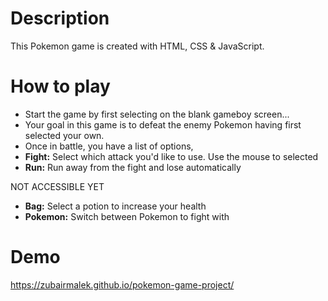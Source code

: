 
# Description
This Pokemon game is created with HTML, CSS & JavaScript.

# How to play
* Start the game by first selecting on the blank gameboy screen...
* Your goal in this game is to defeat the enemy Pokemon having first selected your own.
* Once in battle, you have a list of options,
* **Fight:** Select which attack you'd like to use. Use the mouse to selected
* **Run:** Run away from the fight and lose automatically

NOT ACCESSIBLE YET
* **Bag:** Select a potion to increase your health
* **Pokemon:** Switch between Pokemon to fight with

# Demo 
https://zubairmalek.github.io/pokemon-game-project/
